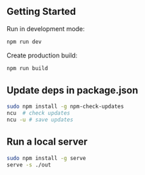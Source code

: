 ## Getting Started

Run in development mode:

```bash
npm run dev
```

Create production build:

```bash
npm run build
```

## Update deps in package.json

```bash
sudo npm install -g npm-check-updates
ncu  # check updates
ncu -u # save updates
```

## Run a local server

```bash
sudo npm install -g serve
serve -s ./out
```